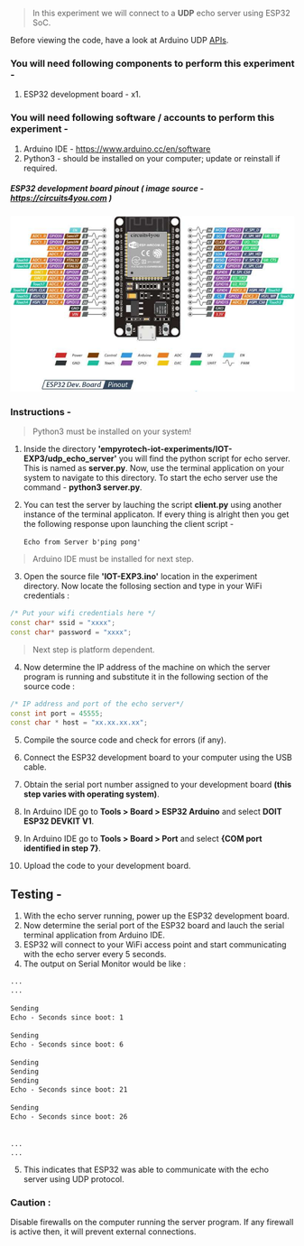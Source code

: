 > In this experiment we will connect to a **UDP** echo server using ESP32 SoC.

Before viewing the code, have a look at Arduino UDP
[APIs](ArduinoUdpAPIs.md).

### You will need following components to perform this experiment -

1. ESP32 development board - x1.

### You will need following software / accounts to perform this experiment -

1. Arduino IDE - https://www.arduino.cc/en/software
2. Python3 - should be installed on your computer; update or reinstall if required.

##### ESP32 development board pinout ( image source - https://circuits4you.com )

![ESP32](../images/ESP32_pinout.jpg)

### Instructions -

> Python3 must be installed on your system!

1. Inside the directory  **'empyrotech-iot-experiments/IOT-EXP3/udp_echo_server'** you will find the python script for echo server. This is named as **server.py**. Now, use the terminal application on your system to navigate to this directory. To start the echo server use the command - **python3 server.py**.

2. You can test the server by lauching the script **client.py** using another instance of the terminal applicaton. If every thing is alright then you get the following response upon launching the client script -
    
    `Echo from Server b'ping pong'`

> Arduino IDE must be installed for next step.

3. Open the source file **'IOT-EXP3.ino'**  location in the experiment directory. Now locate the follosing section and type in your WiFi credentials :

```cpp
/* Put your wifi credentials here */
const char* ssid = "xxxx";
const char* password = "xxxx";
```

> Next step is platform dependent.

4. Now determine the IP address of the machine on which the server program is running and substitute it in the following section of the source code :

```cpp
/* IP address and port of the echo server*/
const int port = 45555;
const char * host = "xx.xx.xx.xx";
```

5.  Compile the source code and check for errors (if any).

6.  Connect the ESP32 development board to your computer using the USB cable.

7.  Obtain the serial port number assigned to your development board __(this step varies with operating system)__.

8.  In Arduino IDE go to __Tools > Board > ESP32 Arduino__ and select __DOIT ESP32 DEVKIT V1__.

9.  In Arduino IDE go to __Tools > Board > Port__ and select __{COM port identified in step 7}__.

10. Upload the code to your development board.

## Testing - 

1. With the echo server running, power up the ESP32 development board.
2. Now determine the serial port of the ESP32 board and lauch the serial terminal application from Arduino IDE.
3. ESP32 will connect to your WiFi access point and start communicating with the echo server every 5 seconds.
4. The output on Serial Monitor would be like :

```
...
...

Sending
Echo - Seconds since boot: 1

Sending
Echo - Seconds since boot: 6

Sending
Sending
Sending
Echo - Seconds since boot: 21

Sending
Echo - Seconds since boot: 26


...
...

```
5. This indicates that ESP32 was able to communicate with the echo server using UDP protocol.

### Caution :

Disable firewalls on the computer running the server program. If any firewall is active then, it will prevent external connections.
